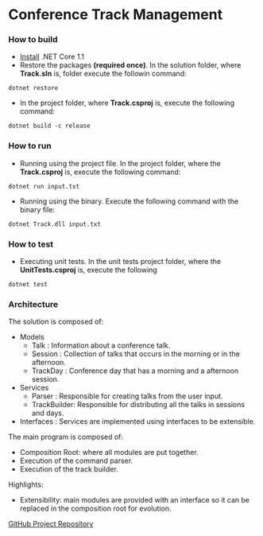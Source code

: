 # Conference Track Management

### How to build

* [Install](https://www.microsoft.com/net/download/core#/current) .NET Core 1.1 
* Restore the packages **(required once)**. In the solution folder, where **Track.sln** is, folder execute the followin command:

```
dotnet restore
```

* In the project folder, where **Track.csproj** is, execute the following command: 

```
dotnet build -c release
```
### How to run

* Running using the project file. In the project folder, where the **Track.csproj** is, execute the following command: 

```
dotnet run input.txt
```

* Running using the binary. Execute the following command with the binary file:

```
dotnet Track.dll input.txt
```
### How to test

* Executing unit tests. In the unit tests project folder, where the **UnitTests.csproj** is, execute the following

```
dotnet test
```

### Architecture

The solution is composed of:

* Models
    * Talk        : Information about a conference talk.
    * Session     : Collection of talks that occurs in the morning or in the afternoon.
    * TrackDay    : Conference day that has a morning and a afternoon session.
* Services
    * Parser      : Responsible for creating talks from the user input.
    * TrackBuilder: Responsible for distributing all the talks in sessions and days.
* Interfaces     : Services are implemented using interfaces to be extensible.

The main program is composed of:

* Composition Root: where all modules are put together.
* Execution of the command parser.
* Execution of the track builder.

Highlights:
* Extensibility: main modules are provided with an interface so it can be replaced in the composition root for evolution.

[GitHub Project Repository](https://github.com/mstama/Track)